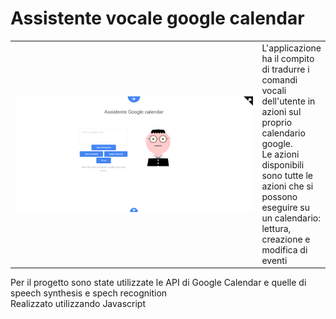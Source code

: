 # Assistente vocale google calendar

<table>
  <td width="600" align="center">
    <img src="/img/screen.PNG" height="fill" width="fill" align="center">
  </td>
  <td>
    L'applicazione ha il compito di tradurre i comandi vocali dell'utente in azioni sul proprio calendario google. <br>
    Le azioni disponibili sono tutte le azioni che si possono eseguire su un calendario: lettura, creazione e modifica di eventi <br>
  </td>
</table>

Per il progetto sono state utilizzate le API di Google Calendar e quelle di speech synthesis e spech recognition <br>
Realizzato utilizzando Javascript
